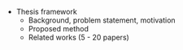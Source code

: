 - Thesis framework
    - Background, problem statement, motivation
    - Proposed method
    - Related works (5 - 20 papers)
